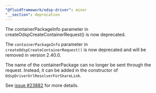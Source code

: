 ```yaml
---
"@fluidframework/odsp-driver": minor
"__section": deprecation
---
```


The containerPackageInfo parameter in createOdspCreateContainerRequest() is now deprecated.

The `containerPackageInfo` parameter in `createOdspCreateContainerRequest()` is now deprecated and will be removed in version 2.40.0.

The name of the containerPackage can no longer be sent through the request. Instead, it can be added in the constructor of `OdspDriverUrlResolverForShareLink`.

See [issue #23882](https://github.com/microsoft/FluidFramework/issues/23882) for more details.
